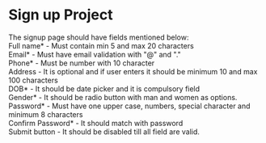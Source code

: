 # Sign up Project

The signup page should have fields mentioned below: <br>
Full name* - Must contain min 5 and max 20 characters  <br>
Email* - Must have email validation with "@" and "."   <br>
Phone* - Must be number with 10 character   <br>
Address - It is optional and if user enters it should be minimum 10 and max 100 characters  <br>
DOB* - It should be date picker and it is compulsory field   <br>
Gender* - It should be radio button with  man and women as options.  <br>
Password* - Must have one upper case, numbers, special character and minimum 8 characters  <br>
Confirm Password* - It should match with password   <br>
Submit button - It should be disabled till all field are valid.   <br>
